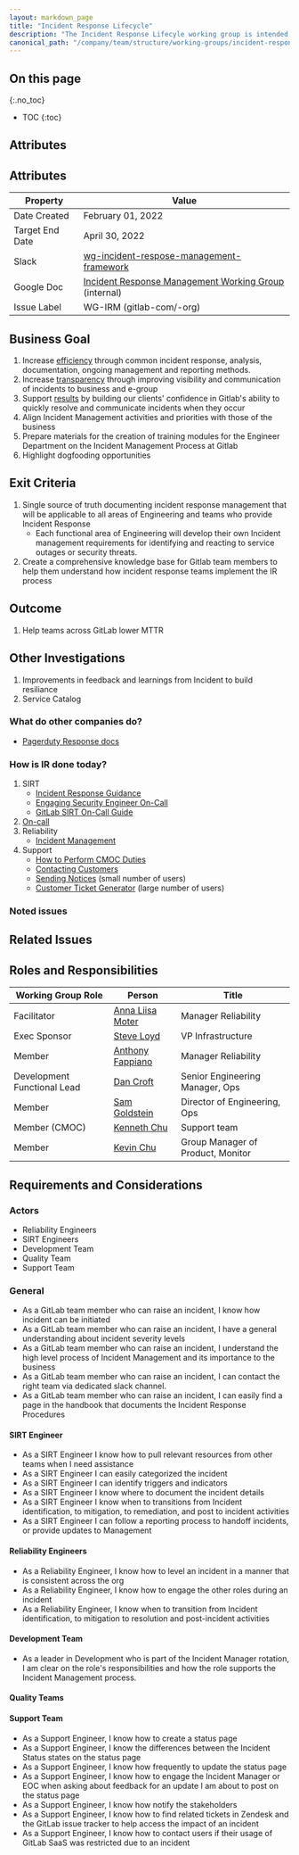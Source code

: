 ```yaml
---
layout: markdown_page
title: "Incident Response Lifecycle"
description: "The Incident Response Lifecyle working group is intended to document a shared incident response protocol and knowledgebase."
canonical_path: "/company/team/structure/working-groups/incident-response-lifecycle/"
---
```


## On this page
{:.no_toc}

- TOC
{:toc}

## Attributes


## Attributes

| Property     | Value |
|--------------|-------|
| Date Created | February 01, 2022 |
| Target End Date   | April  30, 2022 |
| Slack        | [wg-incident-respose-management-framework](https://gitlab.slack.com/archives/C02UMD8S8NM) |
| Google Doc   | [Incident Response Management Working Group](https://docs.google.com/document/d/1SwbD-Vbt813DUtS5VaXWI7p80yE5rqyNBwJFwmVT_Ko/edit#) (internal) |
| Issue Label | WG-IRM (gitlab-com/-org) |

## Business Goal

1. Increase [efficiency](https://about.gitlab.com/handbook/values/#efficiency) through common incident response, analysis, documentation, ongoing management and reporting methods.
1. Increase [transparency](https://about.gitlab.com/handbook/values/#transparency) through improving visibility and communication of incidents to business and e-group
1. Support [results](https://about.gitlab.com/handbook/values/#results) by building our clients' confidence in Gitlab's ability to quickly resolve and communicate incidents when they occur
1. Align Incident Management activities and priorities with those of the business
1. Prepare materials for the creation of training modules for the Engineer Department on the Incident Management Process at Gitlab
1. Highlight dogfooding opportunities

## Exit Criteria

1. Single source of truth documenting incident response management that will be applicable to all areas of Engineering and teams who provide Incident Response
   * Each functional area of Engineering will develop their own Incident management requirements for identifying and reacting to service outages or security threats.
2. Create a comprehensive knowledge base for Gitlab team members to help them understand how incident response teams implement the IR process

## Outcome

1. Help teams across GitLab lower MTTR

## Other Investigations

1. Improvements in feedback and learnings from Incident to build resiliance
1. Service Catalog

### What do other companies do?

* [Pagerduty Response docs](https://response.pagerduty.com/)






### How is IR done today?

1. SIRT
   * [Incident Response Guidance](https://about.gitlab.com/handbook/engineering/security/threat-management/vulnerability-management/incident-response-guidance.html)
   * [Engaging Security Engineer On-Call](https://about.gitlab.com/handbook/engineering/security/security-operations/sirt/engaging-security-on-call.html)
   * [GitLab SIRT On-Call Guide](https://about.gitlab.com/handbook/engineering/security/secops-oncall.html)
1. [On-call](https://about.gitlab.com/handbook/on-call/)
1. Reliability
   * [Incident Management](https://about.gitlab.com/handbook/engineering/infrastructure/incident-management/)
1. Support
   * [How to Perform CMOC Duties](https://about.gitlab.com/handbook/support/workflows/cmoc_workflows.html)
   * [Contacting Customers](https://about.gitlab.com/handbook/support/internal-support/#contacting-customers-via-tickets)
   * [Sending Notices](https://about.gitlab.com/handbook/support/workflows/sending_notices.html) (small number of users)
   * [Customer Ticket Generator](https://about.gitlab.com/handbook/support/support-ops/workflows/customer-ticket-generator.html) (large number of users)

### Noted issues


## Related Issues




## Roles and Responsibilities

| Working Group Role  | Person           | Title                                  |
|---------------------|------------------|----------------------------------------|
| Facilitator         | [Anna Liisa Moter](@amoter)| Manager Reliability|
| Exec Sponsor        | [Steve Loyd](@sloyd)      | VP Infrastructure         |                 |
| Member              | [Anthony Fappiano](@afappiano)          | Manager Reliability                   |
| Development Functional Lead | [Dan Croft](@dcroft) | Senior Engineering Manager, Ops |
| Member              | [Sam Goldstein](@sgoldstein) | Director of Engineering, Ops |
| Member (CMOC)       | [Kenneth Chu](@kenneth) | Support team  |
| Member              | [Kevin Chu](@kbychu)    | Group Manager of Product, Monitor |

## Requirements and Considerations

### Actors

* Reliability Engineers
* SIRT Engineers
* Development Team
* Quality Team
* Support Team


### General
* As a GitLab team member who can raise an incident, I know how incident can be initiated
* As a GitLab team member who can raise an incident, I have a general understanding  about incident severity levels
* As a GitLab team member who can raise an incident, I understand the high level process of Incident Management and its importance to the business
* As a GitLab team member who can raise an incident, I can contact the right team via dedicated slack channel.
* As a GitLab team member who can raise an incident, I can easily find a page in the handbook that documents the Incident Response Procedures



#### SIRT Engineer
* As a SIRT Engineer I know how to pull relevant resources from other teams  when I need assistance
* As a SIRT Engineer I can easily categorized the incident
* As a SIRT Engineer I can identify triggers and indicators
* As a SIRT Engineer I know where to document the incident details
* As a SIRT Engineer I know when to transitions from Incident identification, to mitigation, to remediation, and post to incident activities
* As a SIRT Engineer I can follow a reporting process to handoff incidents, or provide updates to Management


#### Reliability Engineers
* As a Reliability Engineer, I know how to level an incident in a manner that is consistent across the org
* As a Reliability Engineer, I know how to engage the other roles during an incident
* As a Reliability Engineer, I know when to transition from Incident identification, to mitigation to resolution and post-incident activities


#### Development Team

* As a leader in Development who is part of the Incident Manager rotation, I am clear on the role's responsibilities and how the role supports the Incident Management process.

#### Quality Teams

#### Support Team

* As a Support Engineer, I know how to create a status page
* As a Support Engineer, I know the differences between the Incident Status states on the status page
* As a Support Engineer, I know how frequently to update the status page
* As a Support Engineer, I know how to engage the Incident Manager or EOC when asking about feedback for an update I am about to post on the status page
* As a Support Engineer, I know how notify the stakeholders
* As a Support Engineer, I know how to find related tickets in Zendesk and the GitLab issue tracker to help access the impact of an incident
* As a Support Engineer, I know how to contact users if their usage of GitLab SaaS was restricted due to an incident
